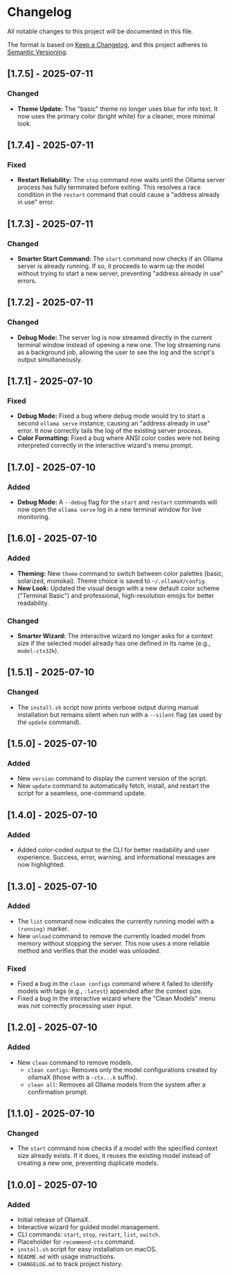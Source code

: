 # Changelog

All notable changes to this project will be documented in this file.

The format is based on [Keep a Changelog](https://keepachangelog.com/en/1.0.0/),
and this project adheres to [Semantic Versioning](https://semver.org/spec/v2.0.0.html).

## [1.7.5] - 2025-07-11

### Changed

-   **Theme Update:** The "basic" theme no longer uses blue for info text. It now uses the primary color (bright white) for a cleaner, more minimal look.

## [1.7.4] - 2025-07-11

### Fixed

-   **Restart Reliability:** The `stop` command now waits until the Ollama server process has fully terminated before exiting. This resolves a race condition in the `restart` command that could cause a "address already in use" error.

## [1.7.3] - 2025-07-11

### Changed

-   **Smarter Start Command:** The `start` command now checks if an Ollama server is already running. If so, it proceeds to warm up the model without trying to start a new server, preventing "address already in use" errors.

## [1.7.2] - 2025-07-11

### Changed

-   **Debug Mode:** The server log is now streamed directly in the current terminal window instead of opening a new one. The log streaming runs as a background job, allowing the user to see the log and the script's output simultaneously.

## [1.7.1] - 2025-07-10

### Fixed

-   **Debug Mode:** Fixed a bug where debug mode would try to start a second `ollama serve` instance, causing an "address already in use" error. It now correctly tails the log of the existing server process.
-   **Color Formatting:** Fixed a bug where ANSI color codes were not being interpreted correctly in the interactive wizard's menu prompt.

## [1.7.0] - 2025-07-10

### Added

-   **Debug Mode:** A `--debug` flag for the `start` and `restart` commands will now open the `ollama serve` log in a new terminal window for live monitoring.

## [1.6.0] - 2025-07-10

### Added

-   **Theming:** New `theme` command to switch between color palettes (basic, solarized, monokai). Theme choice is saved to `~/.ollamaX/config`.
-   **New Look:** Updated the visual design with a new default color scheme ("Terminal Basic") and professional, high-resolution emojis for better readability.

### Changed

-   **Smarter Wizard:** The interactive wizard no longer asks for a context size if the selected model already has one defined in its name (e.g., `model-ctx32k`).

## [1.5.1] - 2025-07-10

### Changed

-   The `install.sh` script now prints verbose output during manual installation but remains silent when run with a `--silent` flag (as used by the `update` command).

## [1.5.0] - 2025-07-10

### Added

-   New `version` command to display the current version of the script.
-   New `update` command to automatically fetch, install, and restart the script for a seamless, one-command update.

## [1.4.0] - 2025-07-10

### Added

-   Added color-coded output to the CLI for better readability and user experience. Success, error, warning, and informational messages are now highlighted.

## [1.3.0] - 2025-07-10

### Added

-   The `list` command now indicates the currently running model with a `(running)` marker.
-   New `unload` command to remove the currently loaded model from memory without stopping the server. This now uses a more reliable method and verifies that the model was unloaded.

### Fixed

-   Fixed a bug in the `clean configs` command where it failed to identify models with tags (e.g., `:latest`) appended after the context size.
-   Fixed a bug in the interactive wizard where the "Clean Models" menu was not correctly processing user input.

## [1.2.0] - 2025-07-10

### Added

-   New `clean` command to remove models.
    -   `clean configs`: Removes only the model configurations created by ollamaX (those with a `-ctx...k` suffix).
    -   `clean all`: Removes all Ollama models from the system after a confirmation prompt.

## [1.1.0] - 2025-07-10

### Changed

-   The `start` command now checks if a model with the specified context size already exists. If it does, it reuses the existing model instead of creating a new one, preventing duplicate models.

## [1.0.0] - 2025-07-10

### Added

-   Initial release of OllamaX.
-   Interactive wizard for guided model management.
-   CLI commands: `start`, `stop`, `restart`, `list`, `switch`.
-   Placeholder for `recommend-ctx` command.
-   `install.sh` script for easy installation on macOS.
-   `README.md` with usage instructions.
-   `CHANGELOG.md` to track project history.
